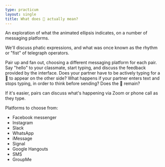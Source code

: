 ```yaml
---
type: practicum
layout: single
title: What does 💬 actually mean?
---
```


An exploration of what the animated ellipsis indicates, on a number of messaging platforms.

<!--more-->

We'll discuss phatic expressions, and what was once known as the rhythm or "fist" of telegraph operators.

Pair up and fan out, choosing a different messaging platform for each pair. Say "hello" to your classmate, start typing, and discuss the feedback provided by the interface. Does your partner have to be actively typing for a 💬 to appear on the other side? What happens if your partner enters text and stops typing, in order to think before sending? Does the 💬 remain?

If it's easier, pairs can discuss what's happening via Zoom or phone call as they type.

Platforms to choose from:
- Facebook messenger
- Instagram
- Slack
- WhatsApp
- iMessage
- Signal
- Google Hangouts
- SMS
- GroupMe